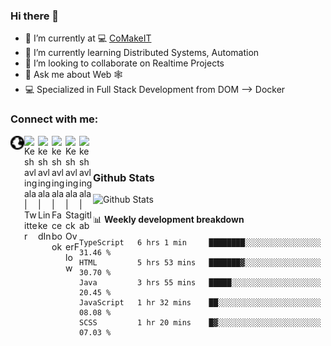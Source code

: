 ### Hi there 👋

- 🔭 I’m currently at 💻 [CoMakeIT](https://www.comakeit.com) 
- 🌱 I’m currently learning Distributed Systems, Automation
- 👯 I’m looking to collaborate on Realtime Projects
- 💬 Ask me about Web 🕸
- 💻 Specialized in Full Stack Development from DOM --> Docker
<!-- - 🤔 I’m looking for help with ... -->
<!-- - 📫 How to reach me: ... -->
<!-- - 😄 Pronouns: ... -->
<!-- - ⚡ Fun fact: ... -->



### Connect with me:

[<img align="left" alt="KeshavLingala" width="22px" src="https://raw.githubusercontent.com/iconic/open-iconic/master/svg/globe.svg" />][website]
[<img align="left" alt="Keshavlingala | Twitter" width="22px" src="https://cdn.jsdelivr.net/npm/simple-icons@v3/icons/twitter.svg" />][twitter]
[<img align="left" alt="keshavlingala | LinkedIn" width="22px" src="https://cdn.jsdelivr.net/npm/simple-icons@v3/icons/linkedin.svg" />][linkedin]
[<img align="left" alt="keshavlingala | Facebook" width="22px" src="https://cdn.jsdelivr.net/npm/simple-icons@3.4.1/icons/facebook.svg" />][Facebook]
[<img align="left" alt="Keshavlingala | StackOverFlow" width="22px" src="https://cdn.jsdelivr.net/npm/simple-icons@3.4.1/icons/stackoverflow.svg" />][StackOverFlow]
[<img align="left" alt="keshavlingala | gitlab" width="22px" src="https://cdn.jsdelivr.net/npm/simple-icons@3.4.1/icons/gitlab.svg" />][gitlab]
<br/><br/>

### Github Stats
![Github Stats](https://github-readme-stats.vercel.app/api?username=keshavlingala&show_icons=true&theme=dracula)


[website]: https://keshavlingala.github.io
[twitter]: https://twitter.com/keshavlingala
[linkedin]: https://www.linkedin.com/in/keshavlingala
[Facebook]: https://www.facebook.com/keshavlingala
[StackOverFlow]: https://stackoverflow.com/users/10281472/keshav-reddy
[gitlab]: https://gitlab.com/keshavlingala

📊 **Weekly development breakdown**

<!--START_SECTION:waka-->
```text
TypeScript   6 hrs 1 min     ████████░░░░░░░░░░░░░░░░░   31.46 % 
HTML         5 hrs 53 mins   ███████▓░░░░░░░░░░░░░░░░░   30.70 % 
Java         3 hrs 55 mins   █████░░░░░░░░░░░░░░░░░░░░   20.45 % 
JavaScript   1 hr 32 mins    ██░░░░░░░░░░░░░░░░░░░░░░░   08.08 % 
SCSS         1 hr 20 mins    █▓░░░░░░░░░░░░░░░░░░░░░░░   07.03 % 
```
<!--END_SECTION:waka-->
